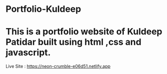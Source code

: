 # Portfolio-Kuldeep

# This is a portfolio website of Kuldeep Patidar built using html ,css and javascript.
  Live Site : https://neon-crumble-e06d51.netlify.app
